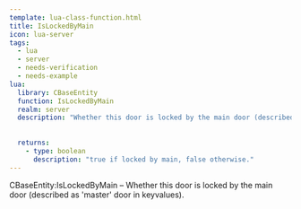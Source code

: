```yaml
---
template: lua-class-function.html
title: IsLockedByMain
icon: lua-server
tags:
  - lua
  - server
  - needs-verification
  - needs-example
lua:
  library: CBaseEntity
  function: IsLockedByMain
  realm: server
  description: "Whether this door is locked by the main door (described as 'master' door in keyvalues)."
  
  
  returns:
    - type: boolean
      description: "true if locked by main, false otherwise."
---
```


<div class="lua__search__keywords">
CBaseEntity:IsLockedByMain &#x2013; Whether this door is locked by the main door (described as 'master' door in keyvalues).
</div>
